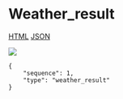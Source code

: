 # Weather_result

[HTML](https://ascentkorea-docs.github.io/mobile/features/weather\_result/sample.html) [JSON](https://ascentkorea-docs.github.io/mobile/features/weather\_result/sample.json)

![](../../.gitbook/assets/weather\_result.png)

```
{
    "sequence": 1,
    "type": "weather_result"
}
```
